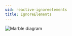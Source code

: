 ```yaml
---
uid: reactive-ignoreelements
title: IgnoreElements
---
```


![Marble diagram](~/images/reactive-ignoreelements.svg)
